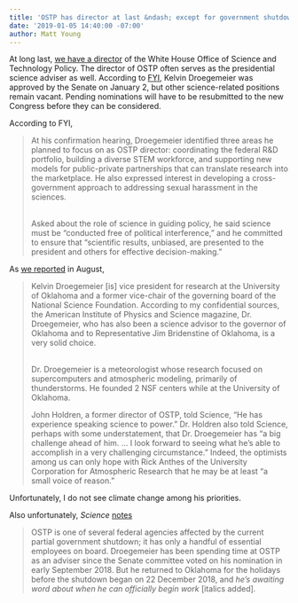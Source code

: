 ```yaml
---
title: 'OSTP has director at last &ndash; except for government shutdown'
date: '2019-01-05 14:40:00 -07:00'
author: Matt Young
---
```

At long last, <a href="https://www.aip.org/fyi/2019/senate-confirms-ostp-director-several-other-science-nominations-expire"> we have a director</a> of the White House Office of Science and Technology Policy. The director of OSTP often serves as the presidential science adviser as well. According to <a href="https://www.aip.org/fyi">FYI</a>, Kelvin Droegemeier was approved by the Senate on January 2, but other science-related positions remain vacant. Pending nominations will have to be resubmitted to the new Congress before they can be considered.

According to FYI, 

<blockquote>At his confirmation hearing, Droegemeier identified three areas he planned to focus on as OSTP director: coordinating the federal R&D portfolio, building a diverse STEM workforce, and supporting new models for public-private partnerships that can translate research into the marketplace. He also expressed interest in developing a cross-government approach to addressing sexual harassment in the sciences.<br/><br/>

Asked about the role of science in guiding policy, he said science must be “conducted free of political interference,” and he committed to ensure that “scientific results, unbiased, are presented to the president and others for effective decision-making.”</blockquote>

As <a href="https://pandasthumb.org/archives/2018/08/OSTP-finally-gets-director.html">we reported</a> in August,

<blockquote>Kelvin Droegemeier [is] vice president for research at the University of Oklahoma and a former vice-chair of the governing board of the National Science Foundation. According to my confidential sources, the American Institute of Physics and Science magazine, Dr. Droegemeier, who has also been a science advisor to the governor of Oklahoma and to Representative Jim Bridenstine of Oklahoma, is a very solid choice.<br/><br/>

Dr. Droegemeier is a meteorologist whose research focused on supercomputers and atmospheric modeling, primarily of thunderstorms. He founded 2 NSF centers while at the University of Oklahoma.

John Holdren, a former director of OSTP, told Science, “He has experience speaking science to power.” Dr. Holdren also told Science, perhaps with some understatement, that Dr. Droegemeier has “a big challenge ahead of him. … I look forward to seeing what he’s able to accomplish in a very challenging circumstance.” Indeed, the optimists among us can only hope with Rick Anthes of the University Corporation for Atmospheric Research that he may be at least “a small voice of reason.”</blockquote>

Unfortunately, I do not see climate change among his priorities. 

Also unfortunately, <i>Science</i> <a href="https://www.sciencemag.org/news/2019/01/us-senate-confirms-kelvin-droegemeier-lead-white-house-science-office">notes</a> 

<blockquote>OSTP is one of several federal agencies affected by the current partial government shutdown; it has only a handful of essential employees on board. Droegemeier has been spending time at OSTP as an adviser since the Senate committee voted on his nomination in early September 2018. But he returned to Oklahoma for the holidays before the shutdown began on 22 December 2018, and <i>he’s awaiting word about when he can officially begin work</i> [italics added].</blockquote>
